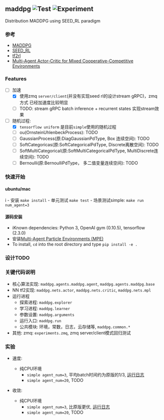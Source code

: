## maddpg ![Test](https://github.com/iminders/maddpg/workflows/Test/badge.svg) ![Experiment](https://github.com/iminders/maddpg/workflows/Experiment/badge.svg)
Distribution MADDPG using SEED_RL paradigm

### 参考
- [MADDPG](https://github.com/openai/maddpg)
- [SEED_RL](https://github.com/google-research/seed_rl)
- [tf2rl](https://github.com/keiohta/tf2rl)
- [Multi-Agent Actor-Critic for Mixed Cooperative-Competitive Environments](https://arxiv.org/pdf/1706.02275.pdf)
### Features
- [ ] 加速
    - [x] 使用zmq `server/client`(并没有实现seed rl的设计stream gRPC)，zmq方式
已经加速度比较明显
    - [ ] TODO: stream gRPC batch inference + recurrent states 实现stream效果
- [ ] 随机过程:
    - [x] `tensorflow uniform` 是目前`simple`使用的随机过程
    - [ ] ou(OrnsteinUhlenbeckProcess): TODO
    - [ ] GaussianProcess(原:DiagGaussianPdType, Box 连续空间): TODO
    - [ ] SoftCategoricas(原:SoftCategoricalPdType, Discrete离散空间): TODO
    - [ ] SoftMultiCategorical(原:SoftMultiCategoricalPdType, MultiDiscrete连续空间): TODO
    - [ ] Bernoulli(原:BernoulliPdType， 多二值变量连续空间): TODO

### 快速开始
#### ubuntu/mac
 i   - 安装 `make install`
    - 单元测试 `make test`
    - 场景测试simple: `make run num_agent=3`

#### 源码安装
- iKnown dependencies: Python 3, OpenAI gym (0.10.5), tensorflow (2.3.0)
- 安装[Multi-Agent Particle Environments (MPE)](https://github.com/iminders/multiagent-particle-envs)
- To install, `cd` into the root directory and type `pip install -e .`

### 设计TODO

### 关键代码说明
- 核心算法实现: `maddpg.agents.maddpg.agent`, `maddpg.agents.maddpg.base`
- NN tf2实现: `maddpg.nets.actor`, `maddpg.nets.critic`, `maddpg.nets.mpl`
- 运行进程
    - 探索进程: `maddpg.explorer`
    - 学习进程: `maddpg.learner`
    - 参数设置: `maddpg.arguments`
    - 运行入口: `maddpg.run`
    - 公共模块: 环境，常数，日志，云存储等, `maddpg.common.*`
- 其他:
    zmq: `experiments.zmq`, zmq server/client模式回归测试

### 实验
- 速度:
    - 纯CPU环境
        - `simple agent_num=3`, 平均batch时间约为原版的1/3, [运行日志](https://github.com/iminders/maddpg/runs/1320405588?check_suite_focus=true)
        - `simple agent_num=20`, TODO

- 收敛:
    - 纯CPU环境
        - `simple agent_num=3`, 比原版更优, [运行日志](https://github.com/iminders/maddpg/runs/1320405588?check_suite_focus=true)
        - `simple agent_num=20`, TODO
